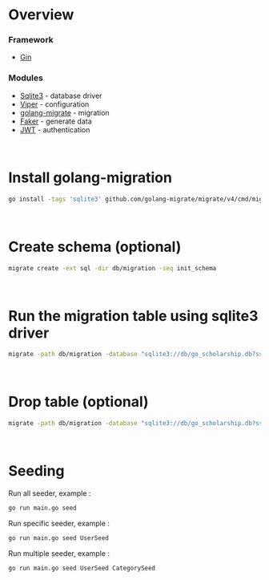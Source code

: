 # **Overview**
### Framework
- [Gin](https://gin-gonic.com/)
### Modules
- [Sqlite3](https://github.com/mattn/go-sqlite3) - database driver
- [Viper](https://github.com/spf13/viper) - configuration
- [golang-migrate](https://github.com/golang-migrate/migrate) - migration
- [Faker](https://github.com/bxcodec/faker) - generate data
- [JWT](https://github.com/golang-jwt/jwt) - authentication

<br>

# **Install golang-migration**
```bash
go install -tags 'sqlite3' github.com/golang-migrate/migrate/v4/cmd/migrate@latest
```

<br>

# **Create schema (optional)**
```bash
migrate create -ext sql -dir db/migration -seq init_schema
```

<br>

# **Run the migration table using sqlite3 driver**
```bash
migrate -path db/migration -database "sqlite3://db/go_scholarship.db?sslmode=disable" -verbose up
```

<br>

# **Drop table (optional)**
```bash
migrate -path db/migration -database "sqlite3://db/go_scholarship.db?sslmode=disable" -verbose down
```

<br>

# **Seeding**
Run all seeder, example :
```bash
go run main.go seed
```

Run specific seeder, example :
```bash
go run main.go seed UserSeed
```

Run multiple seeder, example :
```bash
go run main.go seed UserSeed CategorySeed
```
